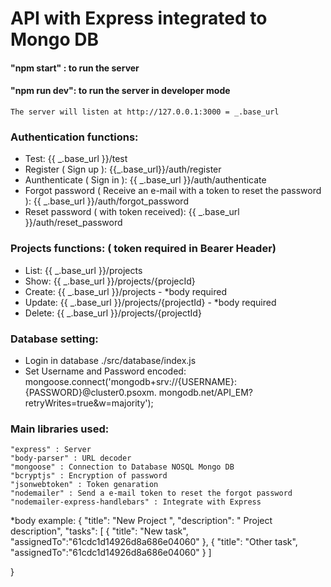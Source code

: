 # API with Express integrated to Mongo DB

#### "npm start" : to run the server 
#### "npm run dev": to run the server in developer mode

    The server will listen at http://127.0.0.1:3000 = _.base_url

### Authentication functions: 

- Test: {{ _.base_url }}/test
- Register ( Sign up ): {{_.base_url}}/auth/register
- Aunthenticate ( Sign in ): {{ _.base_url }}/auth/authenticate
- Forgot password ( Receive an e-mail with a token to reset the password ): {{ _.base_url }}/auth/forgot_password
- Reset password  ( with token received): {{ _.base_url }}/auth/reset_password

### Projects functions: ( token required in Bearer Header)

- List: {{ _.base_url }}/projects
- Show: {{ _.base_url }}/projects/{projecId}
- Create: {{ _.base_url }}/projects  - *body required   
- Update: {{ _.base_url }}/projects/{projectId} - *body required
- Delete: {{ _.base_url }}/projects/{projectId}

### Database setting: 
- Login in database ./src/database/index.js 
- Set Username and Password encoded: mongoose.connect('mongodb+srv://{USERNAME}:{PASSWORD}@cluster0.psoxm.    mongodb.net/API_EM?retryWrites=true&w=majority');

### Main libraries used: 
    "express" : Server
    "body-parser" : URL decoder
    "mongoose" : Connection to Database NOSQL Mongo DB
    "bcryptjs" : Encryption of password     
    "jsonwebtoken" : Token genaration   
    "nodemailer" : Send a e-mail token to reset the forgot password
    "nodemailer-express-handlebars" : Integrate with Express

*body example: {
	"title": "New Project ",
	"description": " Project description",
	"tasks": [
		{
			"title": "New task",
			"assignedTo":"61cdc1d14926d8a686e04060" 
		},
		{
			"title": "Other task",
			"assignedTo":"61cdc1d14926d8a686e04060"
		}
	]
	
}